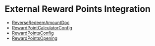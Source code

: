 # External Reward Points Integration
  - [ReverseRedeemAmountDoc](/modules/basic-external-reward-points/ReverseRedeemAmountDoc.md)
  - [RewardPointCalculatorConfig](/modules/basic-external-reward-points/RewardPointCalculatorConfig.md)
  - [RewardPointsConfig](/modules/basic-external-reward-points/RewardPointsConfig.md)
  - [RewardPointsOpening](/modules/basic-external-reward-points/RewardPointsOpening.md)

